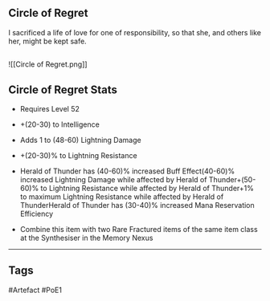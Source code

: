 ## Circle of Regret
I sacrificed a life of love for one of responsibility, so that she, and others like her, might be kept safe.
##
![[Circle of Regret.png]]
## Circle of Regret Stats
- Requires Level 52

- +(20-30) to Intelligence
- Adds 1 to (48-60) Lightning Damage
- +(20-30)% to Lightning Resistance
- Herald of Thunder has (40-60)% increased Buff Effect(40-60)% increased Lightning Damage while affected by Herald of Thunder+(50-60)% to Lightning Resistance while affected by Herald of Thunder+1% to maximum Lightning Resistance while affected by Herald of ThunderHerald of Thunder has (30-40)% increased Mana Reservation Efficiency
- Combine this item with two Rare Fractured items of the same item class at the Synthesiser in the Memory Nexus


---
## Tags
#Artefact
#PoE1